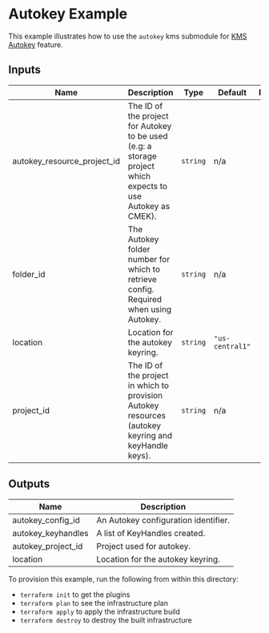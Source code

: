 # Autokey Example

This example illustrates how to use the `autokey` kms submodule for [KMS Autokey](https://cloud.google.com/kms/docs/autokey-overview) feature.

<!-- BEGINNING OF PRE-COMMIT-TERRAFORM DOCS HOOK -->
## Inputs

| Name | Description | Type | Default | Required |
|------|-------------|------|---------|:--------:|
| autokey\_resource\_project\_id | The ID of the project for Autokey to be used (e.g: a storage project which expects to use Autokey as CMEK). | `string` | n/a | yes |
| folder\_id | The Autokey folder number for which to retrieve config. Required when using Autokey. | `string` | n/a | yes |
| location | Location for the autokey keyring. | `string` | `"us-central1"` | no |
| project\_id | The ID of the project in which to provision Autokey resources (autokey keyring and keyHandle keys). | `string` | n/a | yes |

## Outputs

| Name | Description |
|------|-------------|
| autokey\_config\_id | An Autokey configuration identifier. |
| autokey\_keyhandles | A list of KeyHandles created. |
| autokey\_project\_id | Project used for autokey. |
| location | Location for the autokey keyring. |

<!-- END OF PRE-COMMIT-TERRAFORM DOCS HOOK -->

To provision this example, run the following from within this directory:
- `terraform init` to get the plugins
- `terraform plan` to see the infrastructure plan
- `terraform apply` to apply the infrastructure build
- `terraform destroy` to destroy the built infrastructure
